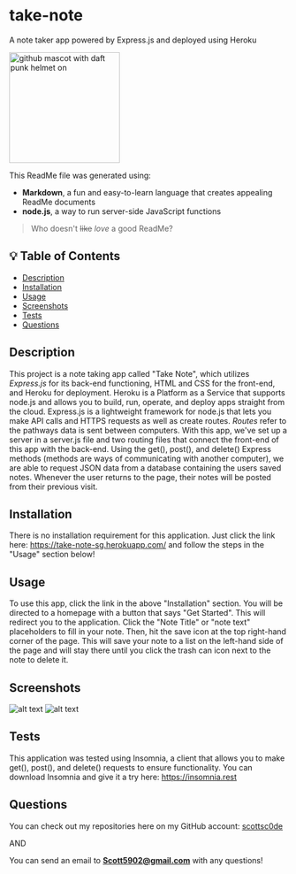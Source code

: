 # take-note
A note taker app powered by Express.js and deployed using Heroku

<img src="https://octodex.github.com/images/daftpunktocat-thomas.gif" alt="github mascot with daft punk helmet on" width="200"/>

[//]: # (demonstrating some cool markdown syntax tricks. this is a markdown comment)

This ReadMe file was generated using:
- **Markdown**, a fun and easy-to-learn language that creates appealing ReadMe documents
- **node.js**, a way to run server-side JavaScript functions
> Who doesn't ~~like~~ _love_ a good ReadMe?&nbsp;

## 💡 Table of Contents

- [Description](#description-id)
- [Installation](#installation-id)
- [Usage](#usage-id)
- [Screenshots](#screenshots-id)
- [Tests](#tests-id)
- [Questions](#questions-id)

## <a id="description-id"></a>Description
This project is a note taking app called "Take Note", which utilizes *Express.js* for its back-end functioning, HTML and CSS for the front-end, and Heroku for deployment. Heroku is a Platform as a Service that supports node.js and allows you to build, run, operate, and deploy apps straight from the cloud. Express.js is a lightweight framework for node.js that lets you make API calls and HTTPS requests as well as create routes. *Routes* refer to the pathways data is sent between computers. With this app, we've set up a server in a server.js file and two routing files that connect the front-end of this app with the back-end. Using the get(), post(), and delete() Express methods (methods are ways of communicating with another computer), we are able to request JSON data from a database containing the users saved notes. Whenever the user returns to the page, their notes will be posted from their previous visit.
   
## <a id="installation-id"></a>Installation
There is no installation requirement for this application. Just click the link here: https://take-note-sg.herokuapp.com/ and follow the steps in the "Usage" section below!
    
## <a id="usage-id"></a>Usage
To use this app, click the link in the above "Installation" section. You will be directed to a homepage with a button that says "Get Started". This will redirect you to the application. Click the "Note Title" or "note text" placeholders to fill in your note. Then, hit the save icon at the top right-hand corner of the page. This will save your note to a list on the left-hand side of the page and will stay there until you click the trash can icon next to the note to delete it.

## <a id="screenshots-id"></a>Screenshots

![alt text](img/take-note-pic1.png)
![alt text](img/take-note-pic2.png)
    
## <a id="tests-id"></a>Tests
This application was tested using Insomnia, a client that allows you to make get(), post(), and delete() requests to ensure functionality. You can download Insomnia and give it a try here: https://insomnia.rest 

## <a id="questions-id"></a>Questions
You can check out my repositories here on my GitHub account: 
<a href="https://github.com/scottsc0de">scottsc0de</a>

AND

You can send an email to **Scott5902@gmail.com** with any questions!